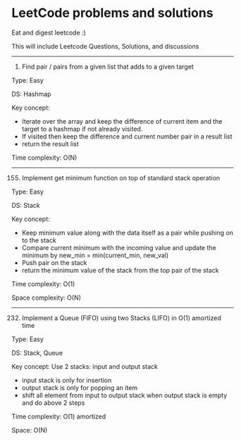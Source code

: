 # LeetCode problems and solutions
Eat and digest leetcode :)

This will include Leetcode Questions, Solutions, and discussions

************
1. Find pair / pairs from a given list that adds to a given target

Type: Easy

DS: Hashmap

Key concept:

- Iterate over the array and keep the difference of current item and the target to a hashmap if not already visited.
- If visited then keep the difference and current number pair in a result list
- return the result list

Time complexity: O(N)


************
155. Implement get minimum function on top of standard stack operation

Type: Easy

DS: Stack

Key concept:

- Keep minimum value along with the data itself as a pair while pushing on to the stack
- Compare current minimum with the incoming value and update the minimum by new_min = min(current_min, new_val)
- Push pair on the stack
- return the minimum value of the stack from the top pair of the stack

Time complexity: O(1)

Space complexity: O(N)

************
232. Implement a Queue (FIFO) using two Stacks (LIFO) in O(1) amortized time

Type: Easy

DS: Stack, Queue

Key concept:
Use 2 stacks: input and output stack
- input stack is only for insertion
- output stack is only for popping an item
- shift all element from input to output stack when output stack is empty and do above 2 steps

Time complexity: O(1) amortized

Space: O(N)
